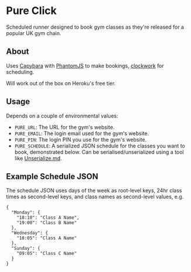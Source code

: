 # Pure Click

Scheduled runner designed to book gym classes as they're released for a popular
UK gym chain.

## About

Uses [Capybara](https://github.com/jnicklas/capybara) with
[PhantomJS](http://phantomjs.org/) to make bookings,
[clockwork](https://github.com/tomykaira/clockwork) for scheduling.

Will work out of the box on Heroku's free tier.

## Usage

Depends on a couple of environmental values:

* `PURE_URL`: The URL for the gym's website.
* `PURE_EMAIL`: The login email used for the gym's website.
* `PURE_PIN`: The login PIN you use for the gym's website.
* `PURE_SCHEDULE`: A serialized JSON schedule for the classes you want to book,
  demonstrated below. Can be serialised/unserialized using a tool like
  [Unserialize.md](http://www.unserialize.me/).

## Example Schedule JSON

The schedule JSON uses days of the week as root-level keys, 24hr class times as
second-level keys, and class names as second-level values, e.g.

```
{
  "Monday": {
    "18:10": "Class A Name",
    "19:00": "Class B Name"
  },
  "Wednesday": {
    "18:05": "Class A Name"
  },
  "Sunday": {
    "09:05": "Class C Name"
  }
}
```
